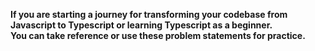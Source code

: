<b>If you are starting a journey for transforming your codebase from Javascript to Typescript or learning Typescript as a beginner. <br/>
You can take reference or use these problem statements for practice.</b>
